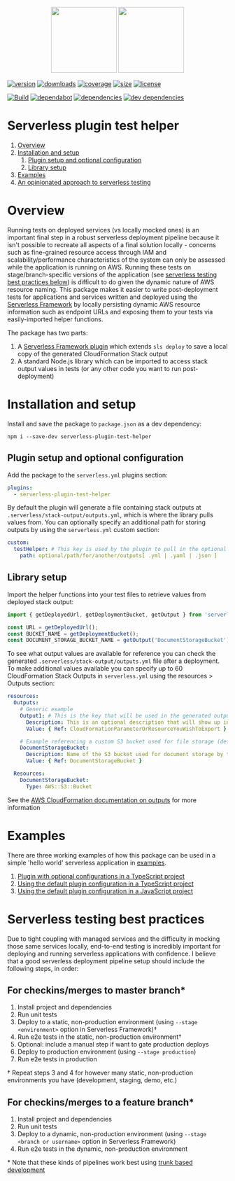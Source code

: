 <p align="center">
  <img height="150" src="https://avatars0.githubusercontent.com/u/36457275?s=400&u=16d355f384ed7f8e0655b7ed1d70ff2e411690d8&v=4e">
  <img height="150" src="https://user-images.githubusercontent.com/2955468/50581158-0b705200-0e25-11e9-9fd5-0fe422e00f2e.png">
</p>

[![version][version]][version-url] [![downloads][downloads]][downloads-url] [![coverage][coverage]][coverage-url] [![size][size]][size-url] [![license][license]][license-url]

[![Build][build]][build-url] [![dependabot][dependabot]][dependabot-url] [![dependencies][dependency]][dependency-url] [![dev dependencies][dev-dependency]][dev-dependency-url]

# Serverless plugin test helper

1. [Overview](#overview)
1. [Installation and setup](#installation-and-setup)
   1. [Plugin setup and optional configuration](#plugin-setup-and-optional-configuration)
   1. [Library setup](#library-setup)
1. [Examples](#Examples)
1. [An opinionated approach to serverless testing](#an-opinionated-approach-to-serverless-testing)

# Overview

Running tests on deployed services (vs locally mocked ones) is an important final step in a robust serverless deployment pipeline because it isn't possible to recreate all aspects of a final solution locally - concerns such as fine-grained resource access through IAM and scalability/performance characteristics of the system can only be assessed while the application is running on AWS. Running these tests on stage/branch-specific versions of the application (see [serverless testing best practices below](#serverless-testing-best-practices)) is difficult to do given the dynamic nature of AWS resource naming. This package makes it easier to write post-deployment tests for applications and services written and deployed using the [Serverless Framework](https://serverless.com/framework/) by locally persisting dynamic AWS resource information such as endpoint URLs and exposing them to your tests via easily-imported helper functions.

The package has two parts:

1. A [Serverless Framework plugin](https://github.com/serverless/plugins) which extends `sls deploy` to save a local copy of the generated CloudFormation Stack output
1. A standard Node.js library which can be imported to access stack output values in tests (or any other code you want to run post-deployment)

# Installation and setup

Install and save the package to `package.json` as a dev dependency:

`npm i --save-dev serverless-plugin-test-helper`

## Plugin setup and optional configuration

Add the package to the `serverless.yml` plugins section:

```yml
plugins:
  - serverless-plugin-test-helper
```

By default the plugin will generate a file containing stack outputs at `.serverless/stack-output/outputs.yml`, which is where the library pulls values from. You can optionally specify an additional path for storing outputs by using the `serverless.yml` custom section:

```yml
custom:
  testHelper: # This key is used by the plugin to pull in the optional path value
    path: optional/path/for/another/outputs[ .yml | .yaml | .json ]
```

## Library setup

Import the helper functions into your test files to retrieve values from deployed stack output:

```ts
import { getDeployedUrl, getDeploymentBucket, getOutput } from 'serverless-plugin-test-helper';

const URL = getDeployedUrl();
const BUCKET_NAME = getDeploymentBucket();
const DOCUMENT_STORAGE_BUCKET_NAME = getOutput('DocumentStorageBucket');
```

To see what output values are available for reference you can check the generated `.serverless/stack-output/outputs.yml` file after a deployment. To make additional values available you can specify up to 60 CloudFormation Stack Outputs in `serverless.yml` using the resources > Outputs section:

```yml
resources:
  Outputs:
    # Generic example
    Output1: # This is the key that will be used in the generated outputs file
      Description: This is an optional description that will show up in the CloudFormation dashboard
      Value: { Ref: CloudFormationParameterOrResourceYouWishToExport }

    # Example referencing a custom S3 bucket used for file storage (defined under Resources section below)
    DocumentStorageBucket:
      Description: Name of the S3 bucket used for document storage by this stack
      Value: { Ref: DocumentStorageBucket }

  Resources:
    DocumentStorageBucket:
      Type: AWS::S3::Bucket
```

See the [AWS CloudFormation documentation on outputs](https://docs.aws.amazon.com/AWSCloudFormation/latest/UserGuide/outputs-section-structure.html) for more information

# Examples

There are three working examples of how this package can be used in a simple 'hello world' serverless application in [examples](examples).

1. [Plugin with optional configurations in a TypeScript project](examples/custom-ts)
1. [Using the default plugin configuration in a TypeScript project](examples/default-ts)
1. [Using the default plugin configuration in a JavaScript project](examples/default-ts)

# Serverless testing best practices

Due to tight coupling with managed services and the difficulty in mocking those same services locally, end-to-end testing is incredibly important for deploying and running serverless applications with confidence. I believe that a good serverless deployment pipeline setup should include the following steps, in order:

## For checkins/merges to master branch\*

1. Install project and dependencies
1. Run unit tests
1. Deploy to a static, non-production environment (using `--stage <environment>` option in Serverless Framework)†
1. Run e2e tests in the static, non-production environment†
1. Optional: include a manual step if want to gate production deploys
1. Deploy to production environment (using `--stage production`)
1. Run e2e tests in production

† Repeat steps 3 and 4 for however many static, non-production environments you have (development, staging, demo, etc.)

## For checkins/merges to a feature branch\*

1. Install project and dependencies
1. Run unit tests
1. Deploy to a dynamic, non-production environment (using `--stage <branch or username>` option in Serverless Framework)
1. Run e2e tests in the dynamic, non-production environment

\* Note that these kinds of pipelines work best using [trunk based development](https://trunkbaseddevelopment.com/)

<!-- Badge icons -->

[version]: https://flat.badgen.net/npm/v/serverless-plugin-test-helper?icon=npm&label=npm@latest
[downloads]: https://flat.badgen.net/npm/dt/serverless-plugin-test-helper?icon=npm
[coverage]: https://flat.badgen.net/codecov/c/github/manwaring/serverless-plugin-test-helper/?icon=codecov
[size]: https://flat.badgen.net/packagephobia/install/serverless-plugin-test-helper
[license]: https://flat.badgen.net/npm/license/serverless-plugin-test-helper/
[language]: https://flat.badgen.net/badge/typescript/typescript/?icon&label
[style]: https://flat.badgen.net/badge/code%20style/prettier?color=purple&icon=terminal&label
[build]: https://flat.badgen.net/circleci/github/manwaring/serverless-plugin-test-helper/master?icon=circleci
[dependabot]: https://flat.badgen.net/dependabot/manwaring/serverless-plugin-test-helper/?icon=dependabot&label=dependabot
[dependency]: https://flat.badgen.net/david/dep/manwaring/serverless-plugin-test-helper
[dev-dependency]: https://flat.badgen.net/david/dev/manwaring/serverless-plugin-test-helper/?label=dev+dependencies

<!-- Badge URLs -->

[version-url]: https://npmjs.com/package/serverless-plugin-test-helper
[downloads-url]: https://www.npmjs.com/package/serverless-plugin-test-helper
[coverage-url]: https://codecov.io/gh/manwaring/serverless-plugin-test-helper
[size-url]: https://packagephobia.now.sh/result?p=serverless-plugin-test-helper
[license-url]: https://www.npmjs.com/package/serverless-plugin-test-helper
[build-url]: https://circleci.com/gh/manwaring/serverless-plugin-test-helper
[dependabot-url]: https://flat.badgen.net/dependabot/manwaring/serverless-plugin-test-helper
[dependency-url]: https://david-dm.org/manwaring/serverless-plugin-test-helper
[dev-dependency-url]: https://david-dm.org/manwaring/serverless-plugin-test-helper?type=dev
